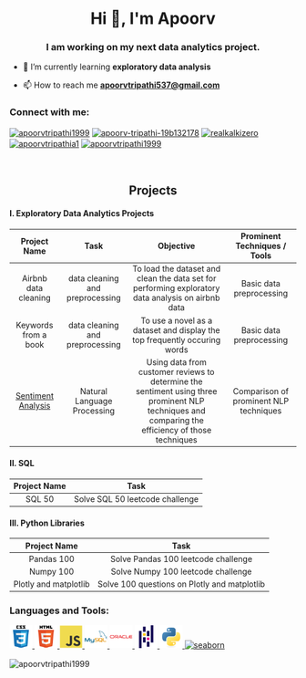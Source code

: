 <h1 align="center">Hi 👋, I'm Apoorv</h1>
<h3 align="center">I am working on my next data analytics project.</h3>

- 🌱 I’m currently learning **exploratory data analysis**

- 📫 How to reach me **apoorvtripathi537@gmail.com**

<h3 align="left">Connect with me:</h3>
<p align="left">
<a href="https://dev.to/apoorvtripathi1999" target="blank"><img align="center" src="https://raw.githubusercontent.com/rahuldkjain/github-profile-readme-generator/master/src/images/icons/Social/devto.svg" alt="apoorvtripathi1999" height="30" width="40" /></a>
<a href="https://linkedin.com/in/apoorv-tripathi-19b132178" target="blank"><img align="center" src="https://raw.githubusercontent.com/rahuldkjain/github-profile-readme-generator/master/src/images/icons/Social/linked-in-alt.svg" alt="apoorv-tripathi-19b132178" height="30" width="40" /></a>
<a href="https://kaggle.com/realkalkizero" target="blank"><img align="center" src="https://raw.githubusercontent.com/rahuldkjain/github-profile-readme-generator/master/src/images/icons/Social/kaggle.svg" alt="realkalkizero" height="30" width="40" /></a>
<a href="https://www.hackerrank.com/apoorvtripathia1" target="blank"><img align="center" src="https://raw.githubusercontent.com/rahuldkjain/github-profile-readme-generator/master/src/images/icons/Social/hackerrank.svg" alt="apoorvtripathia1" height="30" width="40" /></a>
<a href="https://www.leetcode.com/apoorvtripathi1999" target="blank"><img align="center" src="https://raw.githubusercontent.com/rahuldkjain/github-profile-readme-generator/master/src/images/icons/Social/leet-code.svg" alt="apoorvtripathi1999" height="30" width="40" /></a>
</p>

<br>
<div align="center">
 <h2><strong>Projects</strong></h2>
</div>

#### **I. Exploratory Data Analytics Projects**
|     Project Name      |               Task                |                                                                                                                                             Objective                                                                                                                                              |          Prominent Techniques / Tools          |
|:---------------------:|:---------------------------------:|:--------------------------------------------------------------------------------------------------------------------------------------------------------------------------------------------------------------------------------------------------------------------------------------------------:|:----------------------------------------------:|
|   Airbnb data cleaning    |    data cleaning and preprocessing     |                                                        To load the dataset and clean the data set for performing exploratory data analysis on airbnb data                                                        |                   Basic data preprocessing                   |
|   Keywords from a book    |    data cleaning and preprocessing     |                                                        To use a novel as a dataset and display the top frequently occuring words                                                       |                   Basic data preprocessing                   |
|   [Sentiment Analysis](https://github.com/apoorvtripathi1999/Complete-Data-Science-and-ML-Project-Portfolio/blob/main/NLP/sentiment_analysis.ipynb)   |    Natural Language Processing     |                                                        Using data from customer reviews to determine the sentiment using three prominent NLP techniques and comparing the efficiency of those techniques                                                       |                   Comparison of prominent NLP techniques                   |

#### **II. SQL**
|         Project Name         |                  Task                   |
|:----------------------------:|:---------------------------------------:|
|      SQL 50      |      Solve SQL 50 leetcode challenge      |
#### **III. Python Libraries**
|         Project Name         |                  Task                   |
|:----------------------------:|:---------------------------------------:|
|      Pandas 100      |      Solve Pandas 100 leetcode challenge      |
|      Numpy 100      |      Solve Numpy 100 leetcode challenge      |
|      Plotly and matplotlib     |      Solve 100 questions on Plotly and matplotlib      |



<h3 align="left">Languages and Tools:</h3>
<p align="left"> <a href="https://www.w3schools.com/css/" target="_blank" rel="noreferrer"> <img src="https://raw.githubusercontent.com/devicons/devicon/master/icons/css3/css3-original-wordmark.svg" alt="css3" width="40" height="40"/> </a> <a href="https://www.w3.org/html/" target="_blank" rel="noreferrer"> <img src="https://raw.githubusercontent.com/devicons/devicon/master/icons/html5/html5-original-wordmark.svg" alt="html5" width="40" height="40"/> </a> <a href="https://developer.mozilla.org/en-US/docs/Web/JavaScript" target="_blank" rel="noreferrer"> <img src="https://raw.githubusercontent.com/devicons/devicon/master/icons/javascript/javascript-original.svg" alt="javascript" width="40" height="40"/> </a> <a href="https://www.mysql.com/" target="_blank" rel="noreferrer"> <img src="https://raw.githubusercontent.com/devicons/devicon/master/icons/mysql/mysql-original-wordmark.svg" alt="mysql" width="40" height="40"/> </a> <a href="https://www.oracle.com/" target="_blank" rel="noreferrer"> <img src="https://raw.githubusercontent.com/devicons/devicon/master/icons/oracle/oracle-original.svg" alt="oracle" width="40" height="40"/> </a> <a href="https://pandas.pydata.org/" target="_blank" rel="noreferrer"> <img src="https://raw.githubusercontent.com/devicons/devicon/2ae2a900d2f041da66e950e4d48052658d850630/icons/pandas/pandas-original.svg" alt="pandas" width="40" height="40"/> </a> <a href="https://www.python.org" target="_blank" rel="noreferrer"> <img src="https://raw.githubusercontent.com/devicons/devicon/master/icons/python/python-original.svg" alt="python" width="40" height="40"/> </a> <a href="https://seaborn.pydata.org/" target="_blank" rel="noreferrer"> <img src="https://seaborn.pydata.org/_images/logo-mark-lightbg.svg" alt="seaborn" width="40" height="40"/> </a> </p>

<p><img align="center" src="https://github-readme-stats.vercel.app/api/top-langs?username=apoorvtripathi1999&show_icons=true&locale=en&layout=compact" alt="apoorvtripathi1999" /></p>

